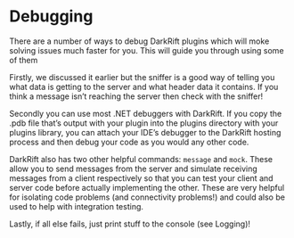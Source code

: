 # Debugging
There are a number of ways to debug DarkRift plugins which will moke solving issues much faster for you. This will guide you through using some of them

Firstly, we discussed it earlier but the sniffer is a good way of telling you what data is getting to the server and what header data it contains. If you think a message isn’t reaching the server then check with the sniffer!

Secondly you can use most .NET debuggers with DarkRift. If you copy the .pdb file that’s output with your plugin into the plugins directory with your plugins library, you can attach your IDE’s debugger to the DarkRift hosting process and then debug your code as you would any other code.

DarkRift also has two other helpful commands: `message` and `mock`. These allow you to send messages from the server and simulate receiving messages from a client respectively so that you can test your client and server code before actually implementing the other. These are very helpful for isolating code problems (and connectivity problems!) and could also be used to help with integration testing.

Lastly, if all else fails, just print stuff to the console (see Logging)!
